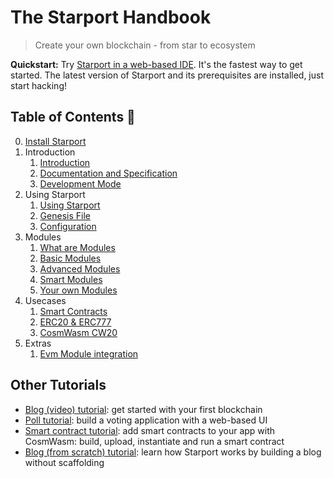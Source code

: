 # The Starport Handbook

> Create your own blockchain - from star to ecosystem

**Quickstart:** Try <a href="https://gitpod.io/#https://github.com/tendermint/starport/" target="_blank">Starport in a web-based IDE</a>. It's the fastest way to get started. The latest version of Starport and its prerequisites are installed, just start hacking!

## Table of Contents 🔎

0. [Install Starport](install.md)
1. Introduction  
   1. [Introduction](01%20Introduction/01_starport_introduction/introduction.md)  
   2. [Documentation and Specification](01%20Introduction/02_documentation_specification/02_documentation_specification.md)  
   3. [Development Mode](01%20Introduction/03_development_mode/03_development_mode.md)  
2. Using Starport  
    1. [Using Starport](02%20Using%20Starport/01_using_starport/01_using_starport.md)  
    2. [Genesis File](02%20Using%20Starport/02_genesis_file/02_genesis_file.md)     
    3. [Configuration](02%20Using%20Starport/03_configuration/03_configuration.md)  
3. Modules  
    1. [What are Modules](03%20Modules/01_what_are_modules/01_what_are_modules.md)  
    2. [Basic Modules](03%20Modules/02_basic_modules/02_basic_modules.md)  
    3. [Advanced Modules](03%20Modules/03_advanced_modules/03_advanced_modules.md)  
    4. [Smart Modules](03%20Modules/04_smart_modules/04_smart_modules.md)  
    5. [Your own Modules](03%20Modules/05_your_own_module/05_your_own_module.md)  
4. Usecases  
    1. [Smart Contracts](04%20Use%20cases/01_smart_contracts/01_smart_contracts.md)  
    2. [ERC20 & ERC777](04%20Use%20cases/02_erc20/02_erc20.md)  
    3. [CosmWasm CW20](04%20Use%20cases/03_cw20/03_cw20.md)  
5. Extras  
    1. [Evm Module integration](05%20Extras/05_01_cosmos_ethermint/05_01_cosmos_ethermint.md)

## Other Tutorials

- [Blog (video) tutorial](https://www.youtube.com/watch?v=rmbPjCGDXek): get started with your first blockchain
- [Poll tutorial](https://tutorials.cosmos.network/starport-polling-app/): build a voting application with a web-based UI
- [Smart contract tutorial](https://www.notion.so/Smart-contracts-with-CosmWasm-c6fbcd584b78437a843e738b922dc108): add smart contracts to your app with CosmWasm: build, upload, instantiate and run a smart contract
- [Blog (from scratch) tutorial](https://tutorials.cosmos.network/starport-blog/01-index.html): learn how Starport works by building a blog without scaffolding
